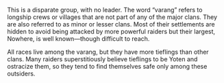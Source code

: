 This is a disparate group, with no leader. The word “varang” refers to longship crews or villages that are not part of any of the major clans. They are also referred to as minor or lesser clans. Most of their settlements are hidden to avoid being attacked by more powerful raiders but their largest, Nowhere, is well known—though difficult to reach.

All races live among the varang, but they have more tieflings than other clans. Many raiders superstitiously believe tieflings to be Yoten and ostracize them, so they tend to find themselves safe only among these outsiders.